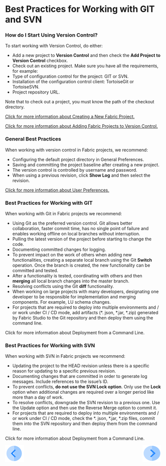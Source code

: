 # Best Practices for Working with GIT and SVN

### How do I Start Using Version Control?
 
To start working with Version Control, do either:

* Add a new project to **Version Control** and then check the **Add Project to Version Control** checkbox. 
* Check out an existing project. 
Make sure you have all the requirements, for example:
* Type of configuration control for the project: GIT or SVN. 
* Installation of the configuration control client: TortoiseGit or TortoiseSVN.
* Project repository URL. 

Note that to check out a project, you must know the path of the checkout directory.

[Click for more information about Creating a New Fabric Project.](/articles/04_fabric_studio/05_creating_a_new_project.md)

[Click for more information about Adding Fabric Projects to Version Control.](/articles/04_fabric_studio/06_adding_fabric_projects_to_version_control.md)

### General Best Practices
When working with version control in Fabric projects, we recommend:
* Configuring the default project directory in General Preferences.
* Saving and committing the project baseline after creating a new project.
* The version control is controlled by username and password.
* When using a previous revision, click **Show Log** and then select the revision.

[Click for more information about User Preferences.](/articles/04_fabric_studio/04_user_preferences.md)

### Best Practices for Working with GIT
 
When working with Git in Fabric projects we recommend:
*  Using Git as the preferred version control. Git allows better collaboration, faster commit time, has no single point of failure and enables working offline on local branches without interruption.
* Pulling the latest version of the project before starting to change the code.
* Documenting committed changes for logging.
* To prevent impact on the work of others when adding new functionalities, creating a separate local branch using the Git **Switch** operation. Once the branch is created, the new functionality can be committed and tested. 
* After a functionality is tested, coordinating with others and then **merging** all local branch changes into the master branch.
* Resolving conflicts using the Git **diff** functionality.
* When working on large projects with many developers, designating one developer to be responsible for implementation and merging components. For example, LU schema changes.
* For projects that are required to deploy into multiple environments and / or work under CI / CD mode, add artifacts (*. json, *.jar, *.zip) generated by Fabric Studio to the Git repository and then deploy them using the command line.

Click for more information about Deployment from a Command Line.


### Best Practices for Working with SVN

When working with SVN in Fabric projects we recommend:
* Updating the project to the HEAD revision unless there is a specific reason for updating to a specific previous revision.
* Documenting changes that are committed in order to generate log messages. Include references to the issue’s ID. 
* To prevent conflicts, **do not use the SVN Lock option**. Only use the **Lock** option when additional changes are required over a longer period like more than a day of work.
* To resolve conflicts, downgrade the SVN revision to a previous one. Use the Update option and then use the Reverse Merge option to commit it.
* For projects that are required to deploy into multiple environments and / or work under CI / CD mode, check the *. json, *.jar, *.zip files, commit them into the SVN repository and then deploy them from the command line.

Click for more information about Deployment from a Command Line. 

[![Previous](/articles/images/Previous.png)](/articles/04_fabric_studio/06_adding_fabric_projects_to_version_control.md)[<img align="right" width="60" height="54" src="/articles/images/Next.png">](/articles/04_fabric_studio/08_fabric_project_tree.md)







